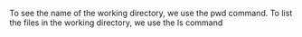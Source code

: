 To see the name of the working directory, we use the pwd command.
To list the files in the working directory, we use the ls command
